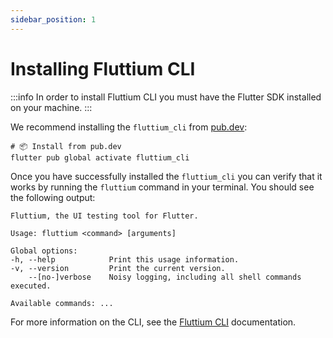 ```yaml
---
sidebar_position: 1
---
```


# Installing Fluttium CLI

:::info
In order to install Fluttium CLI you must have the Flutter SDK installed on your machine.
:::

We recommend installing the `fluttium_cli` from [pub.dev](https://pub.dev):

```shell
# 📦 Install from pub.dev
flutter pub global activate fluttium_cli
```

Once you have successfully installed the `fluttium_cli` you can verify that it works by running the
`fluttium` command in your terminal. You should see the following output:

```shell
Fluttium, the UI testing tool for Flutter.

Usage: fluttium <command> [arguments]

Global options:
-h, --help            Print this usage information.
-v, --version         Print the current version.
    --[no-]verbose    Noisy logging, including all shell commands executed.

Available commands: ...
```

For more information on the CLI, see the [Fluttium CLI](/docs/cli) documentation.
